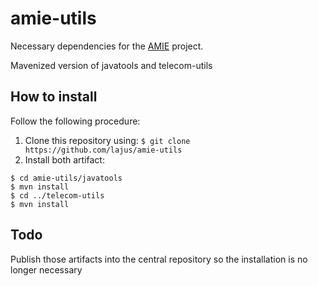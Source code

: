 # amie-utils

Necessary dependencies for the [AMIE](https://github.com/lajus/amie) project.

Mavenized version of javatools and telecom-utils

## How to install

Follow the following procedure:
 1. Clone this repository using: `$ git clone https://github.com/lajus/amie-utils`
 2. Install both artifact:
 ```
 $ cd amie-utils/javatools
 $ mvn install
 $ cd ../telecom-utils
 $ mvn install
 ```
 
 ## Todo
 
 Publish those artifacts into the central repository so the installation is no longer necessary
